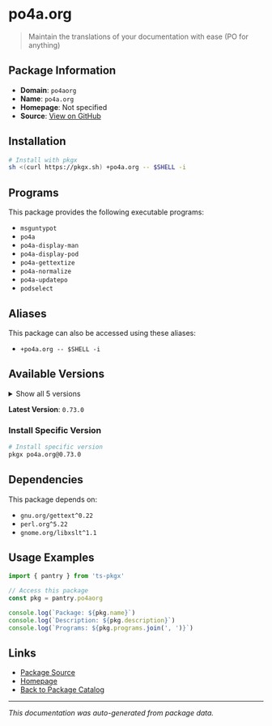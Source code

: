 # po4a.org

> Maintain the translations of your documentation with ease  (PO for anything)

## Package Information

- **Domain**: `po4aorg`
- **Name**: `po4a.org`
- **Homepage**: Not specified
- **Source**: [View on GitHub](https://github.com/pkgxdev/pantry/tree/main/projects/po4a.org/package.yml)

## Installation

```bash
# Install with pkgx
sh <(curl https://pkgx.sh) +po4a.org -- $SHELL -i
```

## Programs

This package provides the following executable programs:

- `msguntypot`
- `po4a`
- `po4a-display-man`
- `po4a-display-pod`
- `po4a-gettextize`
- `po4a-normalize`
- `po4a-updatepo`
- `podselect`

## Aliases

This package can also be accessed using these aliases:

- `+po4a.org -- $SHELL -i`

## Available Versions

<details>
<summary>Show all 5 versions</summary>

- `0.73.0`, `0.72.0`, `0.71.0`, `0.70.0`, `0.69.0`

</details>

**Latest Version**: `0.73.0`

### Install Specific Version

```bash
# Install specific version
pkgx po4a.org@0.73.0
```

## Dependencies

This package depends on:

- `gnu.org/gettext^0.22`
- `perl.org^5.22`
- `gnome.org/libxslt^1.1`

## Usage Examples

```typescript
import { pantry } from 'ts-pkgx'

// Access this package
const pkg = pantry.po4aorg

console.log(`Package: ${pkg.name}`)
console.log(`Description: ${pkg.description}`)
console.log(`Programs: ${pkg.programs.join(', ')}`)
```

## Links

- [Package Source](https://github.com/pkgxdev/pantry/tree/main/projects/po4a.org/package.yml)
- [Homepage](#)
- [Back to Package Catalog](../package-catalog.md)

---

*This documentation was auto-generated from package data.*
